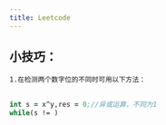 ```yaml
---
title: Leetcode
---
```


## 小技巧：
    1.在检测两个数字位的不同时可用以下方法：
## 
```clojure
int s = x^y,res = 0;//异或运算，不同为1
while(s != )
```
